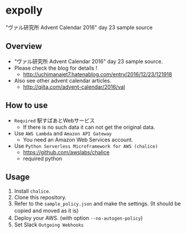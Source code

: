 # expolly
"ヴァル研究所 Advent Calendar 2016" day 23 sample source

## Overview
- "ヴァル研究所 Advent Calendar 2016" day 23 sample source.
- Please check the blog for details !
	- http://uchimanajet7.hatenablog.com/entry/2016/12/23/121918
- Also see other advent calendar articles.
	- http://qiita.com/advent-calendar/2016/val

## How to use
- `Required` 駅すぱあとWebサービス
	- If there is no such data it can not get the original data.
- Use `AWS Lambda` and `Amazon API Gateway`
	- You need an Amazon Web Services account.
- Use `Python Serverless Microframework for AWS (chalice)`
    - https://github.com/awslabs/chalice
	- required python

## Usage
1. Install `chalice`.
1. Clone this repository.
1. Refer to the `sample_policy.json` and make the settings. (It should be copied and moved as it is)　
1. Deploy your AWS. (with option `--no-autogen-policy`)　
1. Set Slack `Outgoing Webhooks`

